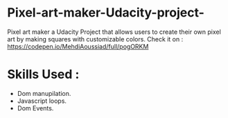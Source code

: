 # Pixel-art-maker-Udacity-project-
Pixel art maker a Udacity Project that allows users to create their own pixel art by making squares with customizable colors.
Check it on : https://codepen.io/MehdiAoussiad/full/pogORKM
# Skills Used : 
- Dom manupilation.
- Javascript loops.
- Dom Events.
